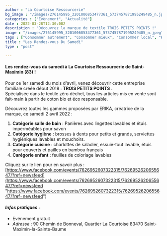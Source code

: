 ```yaml
---
author : "La Courtoise Ressourcerie"
bg_image : "/images/276145995_3201006853477361_5737457871995249485_n.jpeg"
categories : ["Evènement", "Actualité"]
date : 2022-03-28T12:30:00Z
description : "Découvrez la marque de textile TROIS PETITS POINTS !"
image : "/images/276145995_3201006853477361_5737457871995249485_n.jpeg"
tags : ["Consommer autrement", "Consommer mieux", "Consommer local", "Ressourcerie", "Artisanat Français", "Bio"]
title : "Les Rendez-vous Du Samedi"
type : "post"

---
```

#### **Les rendez-vous du samedi à La Courtoise Ressourcerie de Saint-Maximin (83) !**

Pour ce 1er samedi du mois d'avril, venez découvrir cette entreprise familiale créée début 2018 : **TROIS PETITS POINTS** .  
Spécialisée dans le textile zéro déchet, tous les articles mis en vente sont fait-main à partir de coton bio et éco responsable.

Découvrez toutes les gammes proposées par ERIKA, créatrice de la marque, ce samedi 2 avril 2022 :

1. **Catégorie salle de bain** : Panières avec lingettes lavables et étuis imperméables pour savon
2. **Catégorie hygiène** : brosses à dents pour petits et grands, serviettes hygièniques lavables et mouchoirs.
3. **Catégorie cuisine** : charlottes de saladier, essuie-tout lavable, étuis pour couverts et pailles en bambou français
4. **Carégorie enfant** : feuilles de coloriage lavables

Cliquez sur le lien pour en savoir plus : [https://www.facebook.com/events/7626952607322315/7626952620655647/?ref=newsfeed](https://www.facebook.com/events/7626952607322315/7626952620655647/?ref=newsfeed "https://www.facebook.com/events/7626952607322315/7626952620655647/?ref=newsfeed")

#### **_Infos pratiques_ :**

* Evénement gratuit
* _Adresse_ : 90 Chemin de Bonneval, Quartier La Courtoise 83470 Saint-Maximin-la-Sainte-Baume
